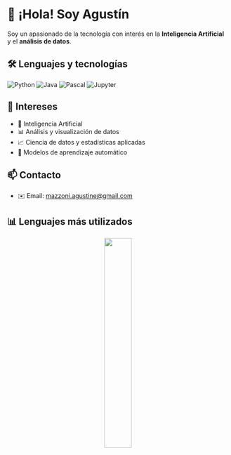 # 👋 ¡Hola! Soy Agustín

Soy un apasionado de la tecnología con interés en la **Inteligencia Artificial** y el **análisis de datos**.

## 🛠️ Lenguajes y tecnologías
![Python](https://img.shields.io/badge/-Python-333?style=flat&logo=python)
![Java](https://img.shields.io/badge/-Java-333?style=flat&logo=java)
![Pascal](https://img.shields.io/badge/-Pascal-333?style=flat&logo=delphi)
![Jupyter](https://img.shields.io/badge/-Jupyter-333?style=flat&logo=jupyter)

## 🎯 Intereses
- 🤖 Inteligencia Artificial  
- 📊 Análisis y visualización de datos  
- 📈 Ciencia de datos y estadísticas aplicadas  
- 🧠 Modelos de aprendizaje automático  

## 📫 Contacto
- ✉️ Email: [mazzoni.agustine@gmail.com](mailto:mazzoni.agustine@gmail.com)

## 📊 Lenguajes más utilizados
<p align="center">
  <img src="https://github-readme-stats.vercel.app/api/top-langs/?username=mazzoniagustin&layout=compact&theme=github_dark" width="35%" />
</p>
